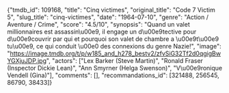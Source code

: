 {"tmdb_id": 109168, "title": "Cinq victimes", "original_title": "Code 7 Victim 5", "slug_title": "cinq-victimes", "date": "1964-07-10", "genre": "Action / Aventure / Crime", "score": "4.5/10", "synopsis": "Quand un valet millionnaires est assassin\u00e9, il engage un d\u00e9tective pour d\u00e9couvrir par qui et pourquoi son valet de chambre a \u00e9t\u00e9 tu\u00e9, ce qui conduit \u00e0 des connexions du genre Nazie!", "image": "https://image.tmdb.org/t/p/w185_and_h278_bestv2/zfvSiG32Tf2d0qgigBwYGXjuJDP.jpg", "actors": ["Lex Barker (Steve Martin)", "Ronald Fraser (Inspector Dickie Lean)", "Ann Smyrner (Helga Swenson)", "V\u00e9ronique Vendell (Gina)"], "comments": [], "recommandations_id": [321488, 256545, 86790, 38433]}